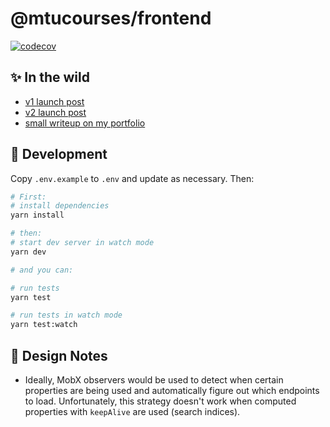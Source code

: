 # @mtucourses/frontend

[![codecov](https://codecov.io/gh/Michigan-Tech-Courses/frontend/branch/master/graph/badge.svg?token=IN3VBTZHKH)](https://codecov.io/gh/Michigan-Tech-Courses/frontend)

## ✨ In the wild

- [v1 launch post](https://www.reddit.com/r/MTU/comments/lygw7x/launch_of_michigantechcoursescom/)
- [v2 launch post](https://www.reddit.com/r/MTU/comments/qa2die/v2_launch_of_michigantechcoursescom/)
- [small writeup on my portfolio](https://maxisom.me/projects/mtu-courses)

## 🧰 Development

Copy `.env.example` to `.env` and update as necessary. Then:

```bash
# First:
# install dependencies
yarn install

# then:
# start dev server in watch mode
yarn dev

# and you can:

# run tests
yarn test

# run tests in watch mode
yarn test:watch
```

## 📝 Design Notes

- Ideally, MobX observers would be used to detect when certain properties are being used and automatically figure out which endpoints to load. Unfortunately, this strategy doesn't work when computed properties with `keepAlive` are used (search indices).
